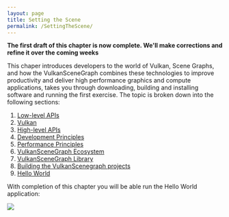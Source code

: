 ```yaml
---
layout: page
title: Setting the Scene
permalink: /SettingTheScene/
---
```


**The first draft of this chapter is now complete. We'll make corrections and refine it over the coming weeks**

This chaper introduces developers to the world of Vulkan, Scene Graphs, and how the VulkanSceneGraph combines these technologies to improve productivity and deliver high performance graphics and compute applications, takes you through downloading, building and installing software and running the first exercise. The topic is broken down into the following sections:

1. [Low-level APIs](LowLevelAPIs.md)
1. [Vulkan](Vulkan.md)
1. [High-level APIs](HighLevelAPIs.md)
1. [Development Principles](DevelopmentPrinciples.md)
1. [Performance Principles](PerformancePrinciples.md)
1. [VulkanSceneGraph Ecosystem](Ecosystem.md)
1. [VulkanSceneGraph Library](VulkanSceneGraphLibrary.md)
1. [Building the VulkanScenegraph projects](BuildingVulkanSceneGraph.md)
1. [Hello World](HelloWorld.md)

With completion of this chapter you will be able run the Hello World application:

![](../images/hello_world.png)
